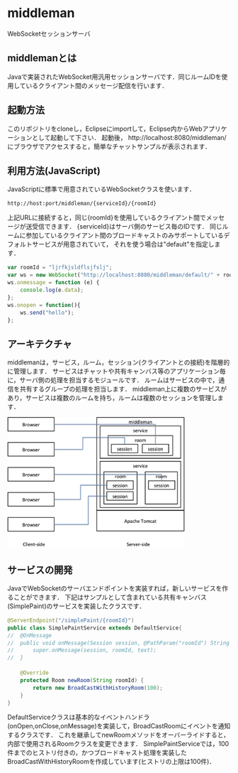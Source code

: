 # middleman
WebSocketセッションサーバ

## middlemanとは

Javaで実装されたWebSocket用汎用セッションサーバです．同じルームIDを使用しているクライアント間のメッセージ配信を行います．

## 起動方法

このリポジトリをcloneし，Eclipseにimportして，Eclipse内からWebアプリケーションとして起動して下さい．
起動後， http://localhost:8080/middleman/ にブラウザでアクセスすると，簡単なチャットサンプルが表示されます．

## 利用方法(JavaScript)

JavaScriptに標準で用意されているWebSocketクラスを使います．
```
http://host:port/middleman/{serviceId}/{roomId}
```

上記URLに接続すると，同じ{roomId}を使用しているクライアント間でメッセージが送受信できます．
{serviceId}はサーバ側のサービス毎のIDです．
同じルームに参加しているクライアント間のブロードキャストのみサポートしているデフォルトサービスが用意されていて，
それを使う場合は"default"を指定します．

```JavaScript
var roomId = "ljrfkjsldflsjfslj";
var ws = new WebSocket("http://localhost:8080/middleman/default/" + roomId);
ws.onmessage = function (e) {
	console.log(e.data);
};
ws.onopen = function(){
	ws.send("hello");
};
```

## アーキテクチャ

middlemanは，サービス，ルーム，セッション(クライアントとの接続)を階層的に管理します．
サービスはチャットや共有キャンバス等のアプリケーション毎に，サーバ側の処理を担当するモジュールです．
ルームはサービスの中で，通信を共有するグループの処理を担当します．
middleman上に複数のサービスがあり，サービスは複数のルームを持ち，ルームは複数のセッションを管理します．

<img src="images/architecture.png" width="400">

## サービスの開発

JavaでWebSocketのサーバエンドポイントを実装すれば，新しいサービスを作ることができます．
下記はサンプルとして含まれている共有キャンバス(SimplePaint)のサービスを実装したクラスです．

```java
@ServerEndpoint("/simplePaint/{roomId}")
public class SimplePaintService extends DefaultService{
//	@OnMessage
//	public void onMessage(Session session, @PathParam("roomId") String roomId, String text) {
//		super.onMessage(session, roomId, text);
//	}

	@Override
	protected Room newRoom(String roomId) {
		return new BroadCastWithHistoryRoom(100);
	}
}
```

DefaultServiceクラスは基本的なイベントハンドラ(onOpen,onClose,onMessage)を実装して，BroadCastRoomにイベントを通知するクラスです．
これを継承してnewRoomメソッドをオーバーライドすると，内部で使用されるRoomクラスを変更できます．
SimplePaintServiceでは，100件までのヒストリ付きの，かつブロードキャスト処理を実装したBroadCastWithHistoryRoomを作成しています(ヒストリの上限は100件)．
